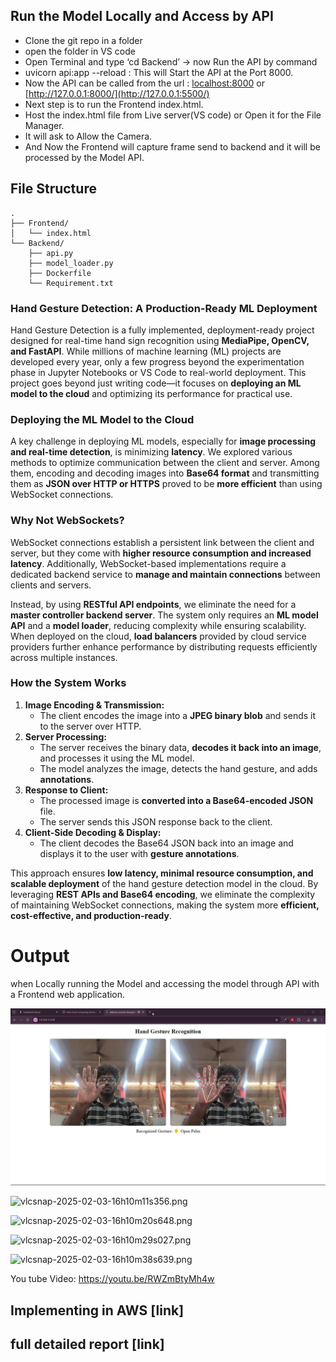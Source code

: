 ## Run the Model Locally and Access by API

- Clone the git repo in a folder
- open the folder in VS code
- Open Terminal and type  ‘cd Backend’ → now Run the API by command
- uvicorn api:app --reload : This will Start the API at the Port 8000.
- Now the API can be called from the url : [localhost:8000](http://localhost:8000) or [http://127.0.0.1:8000/](http://127.0.0.1:5500/)
- Next step is to run the Frontend index.html.
- Host the index.html file from Live server(VS code) or Open it for the File Manager.
- It will ask to Allow the Camera.
- And Now the Frontend will capture frame send to backend and it will be processed by the Model API.
## File Structure

```docker
.
├── Frontend/
│   └── index.html
└── Backend/
    ├── api.py
    ├── model_loader.py
    ├── Dockerfile
    └── Requirement.txt
```
### **Hand Gesture Detection: A Production-Ready ML Deployment**

Hand Gesture Detection is a fully implemented, deployment-ready project designed for real-time hand sign recognition using **MediaPipe, OpenCV, and FastAPI**. While millions of machine learning (ML) projects are developed every year, only a few progress beyond the experimentation phase in Jupyter Notebooks or VS Code to real-world deployment. This project goes beyond just writing code—it focuses on **deploying an ML model to the cloud** and optimizing its performance for practical use.

### **Deploying the ML Model to the Cloud**

A key challenge in deploying ML models, especially for **image processing and real-time detection**, is minimizing **latency**. We explored various methods to optimize communication between the client and server. Among them, encoding and decoding images into **Base64 format** and transmitting them as **JSON over HTTP or HTTPS** proved to be **more efficient** than using WebSocket connections.

### **Why Not WebSockets?**

WebSocket connections establish a persistent link between the client and server, but they come with **higher resource consumption and increased latency**. Additionally, WebSocket-based implementations require a dedicated backend service to **manage and maintain connections** between clients and servers.

Instead, by using **RESTful API endpoints**, we eliminate the need for a **master controller backend server**. The system only requires an **ML model API** and a **model loader**, reducing complexity while ensuring scalability. When deployed on the cloud, **load balancers** provided by cloud service providers further enhance performance by distributing requests efficiently across multiple instances.

### **How the System Works**

1. **Image Encoding & Transmission:**
    - The client encodes the image into a **JPEG binary blob** and sends it to the server over HTTP.
2. **Server Processing:**
    - The server receives the binary data, **decodes it back into an image**, and processes it using the ML model.
    - The model analyzes the image, detects the hand gesture, and adds **annotations**.
3. **Response to Client:**
    - The processed image is **converted into a Base64-encoded JSON** file.
    - The server sends this JSON response back to the client.
4. **Client-Side Decoding & Display:**
    - The client decodes the Base64 JSON back into an image and displays it to the user with **gesture annotations**.

This approach ensures **low latency, minimal resource consumption, and scalable deployment** of the hand gesture detection model in the cloud. By leveraging **REST APIs and Base64 encoding**, we eliminate the complexity of maintaining WebSocket connections, making the system more **efficient, cost-effective, and production-ready**.

# Output

when Locally running the Model and accessing the model through API with a Frontend web application. 

![Alt text](OutputImages/vlcsnap-2025-02-03-16h09m55s825.png)

![vlcsnap-2025-02-03-16h10m11s356.png](attachment:2ff0727a-e49a-4ed2-855a-9caab62cc98d:vlcsnap-2025-02-03-16h10m11s356.png)

![vlcsnap-2025-02-03-16h10m20s648.png](attachment:aee6dd76-e1cf-4896-9cb6-03e59441d407:vlcsnap-2025-02-03-16h10m20s648.png)

![vlcsnap-2025-02-03-16h10m29s027.png](attachment:f71e7b42-8b28-4a32-aaa3-ece8b431df4a:vlcsnap-2025-02-03-16h10m29s027.png)

![vlcsnap-2025-02-03-16h10m38s639.png](attachment:28261021-2920-404b-bb94-2d77c8f7c4c8:vlcsnap-2025-02-03-16h10m38s639.png)

You tube Video:  https://youtu.be/RWZmBtyMh4w

## Implementing in AWS [link]
## full detailed report [link]
